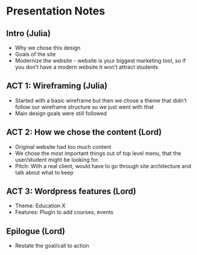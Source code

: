 # Presentation Notes

## Intro (Julia)
- Why we chose this design
- Goals of the site
- Modernize the website - website is your biggest marketing tool, so if you don’t have a modern website it won’t attract students

## ACT 1: Wireframing (Julia)
- Started with a basic wireframe but then we chose a theme that didn’t follow our wireframe structure so we just went with that
- Main design goals were still followed 

## ACT 2: How we chose the content (Lord)
- Original website had too much content
- We chose the most important things out of top level menu, that the user/student might be looking for. 
- Pitch: With a real client, would have to go through site architecture and talk about what to keep

## ACT 3: Wordpress features (Lord)
- Theme: Education X
- Features: Plugin to add courses, events

## Epilogue (Lord)
- Restate the goal/call to action


